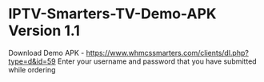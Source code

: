 # IPTV-Smarters-TV-Demo-APK Version 1.1
Download Demo APK - https://www.whmcssmarters.com/clients/dl.php?type=d&id=59
Enter your username and password that you have submitted while ordering 
